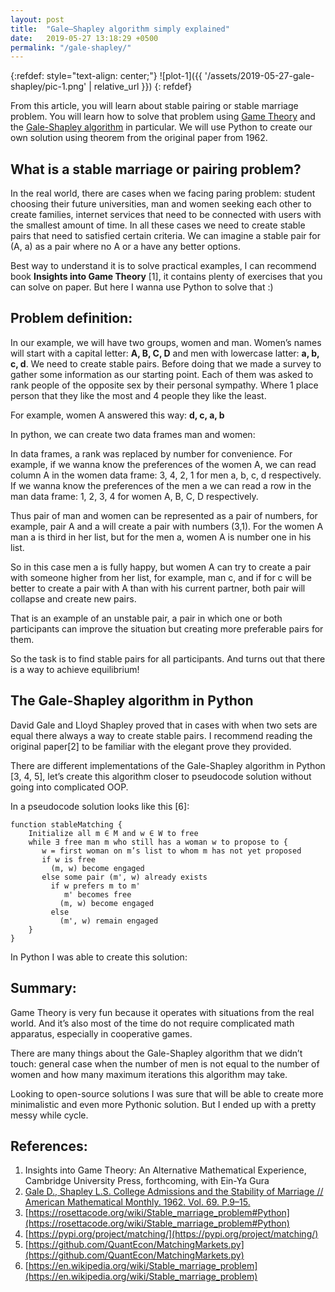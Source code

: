 ```yaml
---
layout: post
title:  "Gale–Shapley algorithm simply explained"
date:   2019-05-27 13:18:29 +0500
permalink: "/gale-shapley/"
---
```


{:refdef: style="text-align: center;"}
![plot-1]({{ '/assets/2019-05-27-gale-shapley/pic-1.png' | relative_url }})
{: refdef}


From this article, you will learn about stable pairing or stable marriage problem. You will learn how to solve that problem using [Game Theory](https://en.wikipedia.org/wiki/Game_theory) and the [Gale-Shapley algorithm](https://en.wikipedia.org/wiki/Stable_marriage_problem) in particular. We will use Python to create our own solution using theorem from the original paper from 1962.


## What is a stable marriage or pairing problem?

In the real world, there are cases when we facing paring problem: student choosing their future universities, man and women seeking each other to create families, internet services that need to be connected with users with the smallest amount of time. In all these cases we need to create stable pairs that need to satisfied certain criteria. We can imagine a stable pair for (A, a) as a pair where no A or a have any better options.

Best way to understand it is to solve practical examples, I can recommend book **Insights into Game Theory** [1], it contains plenty of exercises that you can solve on paper. But here I wanna use Python to solve that :)

## Problem definition:

In our example, we will have two groups, women and man. Women’s names will start with a capital letter: **A, B, C, D** and men with lowercase latter: **a, b, c, d**. We need to create stable pairs. Before doing that we made a survey to gather some information as our starting point. Each of them was asked to rank people of the opposite sex by their personal sympathy. Where 1 place person that they like the most and 4 people they like the least.

For example, women A answered this way: **d, c, a, b**

In python, we can create two data frames man and women:

<script src="https://gist.github.com/subpath/199ac94f2d3f661c290bafef26463dc7.js"></script>

In data frames, a rank was replaced by number for convenience. For example, if we wanna know the preferences of the women A, we can read column A in the women data frame: 3, 4, 2, 1 for men a, b, c, d respectively. If we wanna know the preferences of the men a we can read a row in the man data frame: 1, 2, 3, 4 for women A, B, C, D respectively.

Thus pair of man and women can be represented as a pair of numbers, for example, pair A and a will create a pair with numbers (3,1). For the women A man a is third in her list, but for the men a, women A is number one in his list.

So in this case men a is fully happy, but women A can try to create a pair with someone higher from her list, for example, man c, and if for c will be better to create a pair with A than with his current partner, both pair will collapse and create new pairs.

That is an example of an unstable pair, a pair in which one or both participants can improve the situation but creating more preferable pairs for them.

So the task is to find stable pairs for all participants. And turns out that there is a way to achieve equilibrium!

## The Gale-Shapley algorithm in Python

David Gale and Lloyd Shapley proved that in cases with when two sets are equal there always a way to create stable pairs. I recommend reading the original paper[2] to be familiar with the elegant prove they provided.

There are different implementations of the Gale-Shapley algorithm in Python [3, 4, 5], let’s create this algorithm closer to pseudocode solution without going into complicated OOP.

In a pseudocode solution looks like this [6]:

```
function stableMatching {
    Initialize all m ∈ M and w ∈ W to free
    while ∃ free man m who still has a woman w to propose to {
       w = first woman on m’s list to whom m has not yet proposed
       if w is free
         (m, w) become engaged
       else some pair (m', w) already exists
         if w prefers m to m'
            m' becomes free
           (m, w) become engaged 
         else
           (m', w) remain engaged
    }
}
```

In Python I was able to create this solution:

<script src="https://gist.github.com/subpath/fac948b8fa18d0e5a539348231d14915.js"></script>

## Summary:

Game Theory is very fun because it operates with situations from the real world. And it’s also most of the time do not require complicated math apparatus, especially in cooperative games.

There are many things about the Gale-Shapley algorithm that we didn’t touch: general case when the number of men is not equal to the number of women and how many maximum iterations this algorithm may take.

Looking to open-source solutions I was sure that will be able to create more minimalistic and even more Pythonic solution. But I ended up with a pretty messy while cycle.

## References:
1. Insights into Game Theory: An Alternative Mathematical Experience, Cambridge University Press, forthcoming, with Ein-Ya Gura
2. [Gale D., Shapley L.S. College Admissions and the Stability of Marriage // American Mathematical Monthly. 1962. Vol. 69. P.9–15.](http://www.eecs.harvard.edu/cs286r/courses/fall09/papers/galeshapley.pdf)
3. [https://rosettacode.org/wiki/Stable_marriage_problem#Python](https://rosettacode.org/wiki/Stable_marriage_problem#Python)
4. [https://pypi.org/project/matching/](https://pypi.org/project/matching/)
5. [https://github.com/QuantEcon/MatchingMarkets.py](https://github.com/QuantEcon/MatchingMarkets.py)
6. [https://en.wikipedia.org/wiki/Stable_marriage_problem](https://en.wikipedia.org/wiki/Stable_marriage_problem)